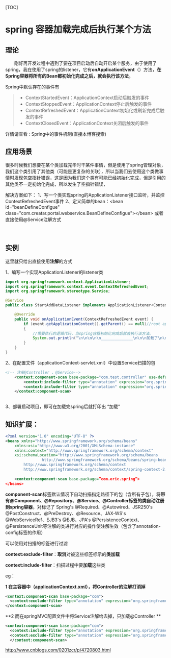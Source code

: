 [TOC]

# spring 容器加载完成后执行某个方法

## **理论**

　　刚好再开发过程中遇到了要在项目启动后自动开启某个服务，由于使用了spring，我在使用了spring的listener，它有**onApplicationEvent**（）方法，**在Spring容器将所有的Bean都初始化完成之后，就会执行该方法**。

Spring中默认存在的事件有

> - ContextStartedEvent：ApplicationContext启动后触发的事件
> - ContextStoppedEvent：ApplicationContext停止后触发的事件
> - ContextRefreshedEvent：ApplicationContext初始化或刷新完成后触发的事件
> - ContextClosedEvent：ApplicationContext关闭后触发的事件

详情请查看 : Spring中的事件机制(直接本博客搜索)

## 应用场景

很多时候我们想要在某个类加载完毕时干某件事情，但是使用了spring管理对象，我们这个类引用了其他类（可能是更复杂的关联），所以当我们去使用这个类做事情时发现包空指针错误，这是因为我们这个类有可能已经初始化完成，但是引用的其他类不一定初始化完成，所以发生了空指针错误，

解决方案如下： 
1、写一个类实现spring的ApplicationListener接口监听，并监控ContextRefreshedEvent事件 
2、定义简单的bean：\<bean id="beanDefineConfigue" class="com.creatar.portal.webservice.BeanDefineConfigue">\</bean> 
或者直接使用@Service注解方式 

　　  

## 实例

这里就只给出直接使用**注解**的方式

1、编写一个实现ApplicationListener的listener类

```java
import org.springframework.context.ApplicationListener;
import org.springframework.context.event.ContextRefreshedEvent;
import org.springframework.stereotype.Service;

@Service
public class StartAddDataListener implements ApplicationListener<ContextRefreshedEvent> {

    @Override
    public void onApplicationEvent(ContextRefreshedEvent event) {
        if (event.getApplicationContext().getParent() == null)//root application context 没有parent，他就是老大.
        {
            //需要执行的逻辑代码，当spring容器初始化完成后就会执行该方法。
            System.out.println("\n\n\n\n\n______________\n\n\n加载了\n\n_________\n\n");
        }
    }
}
```

 

2、在配置文件（applicationContext-servlet.xml）中设置Service扫描的包

```xml
<!-- 注册@Controller 、@Service-->
    <context:component-scan base-package="com.test.controller" use-default-filters="false">
        <context:include-filter type="annotation" expression="org.springframework.stereotype.Controller" />
        <context:include-filter type="annotation" expression="org.springframework.stereotype.Service" />
    </context:component-scan>
    
```

3、部署启动项目，即可在加载完spring后就打印出 “加载”

## 知识扩展：

```xml
<?xml version="1.0" encoding="UTF-8" ?> 
<beans xmlns="http://www.springframework.org/schema/beans"
    xmlns:xsi="http://www.w3.org/2001/XMLSchema-instance"
    xmlns:context="http://www.springframework.org/schema/context"
    xsi:schemaLocation="http://www.springframework.org/schema/beans
                http://www.springframework.org/schema/beans/spring-beans-2.5.xsd
        http://www.springframework.org/schema/context
        http://www.springframework.org/schema/context/spring-context-2.5.xsd"> 
   
    <context:component-scan base-package=”com.eric.spring”>   
</beans>  
```

**component-scan**标签默认情况下自动扫描指定路径下的包（含所有子包），将**带有@Component、@Repository、@Service、@Controller标签的类自动注册到spring容器**。对标记了 Spring's @Required、@Autowired、JSR250's @PostConstruct、@PreDestroy、@Resource、JAX-WS's @WebServiceRef、EJB3's @EJB、JPA's @PersistenceContext、@PersistenceUnit等注解的类进行对应的操作使注解生效（包含了annotation-config标签的作用）



可以使用对扫描的标签进行过滤

**context:exclude-filter**：**取消**对被这些标签标示的**类加载**

**context:include-filter**：扫描过程中要**加载**这些类

 

eg：

**1 在主容器中（applicationContext.xml），将Controller的注解打消掉**

```xml
<context:component-scan base-package="com">
  <context:exclude-filter type="annotation" expression="org.springframework.stereotype.Controller" />
</context:component-scan> 
```

  

**2 而在springMVC配置文件中将Service注解给去掉，只加载@Controller **

```xml
<context:component-scan base-package="com">
  <context:include-filter type="annotation" expression="org.springframework.stereotype.Controller" />
  <context:exclude-filter type="annotation" expression="org.springframework.stereotype.Service" />
  </context:component-scan> 
```

 

 

 

http://www.cnblogs.com/0201zcr/p/4720803.html